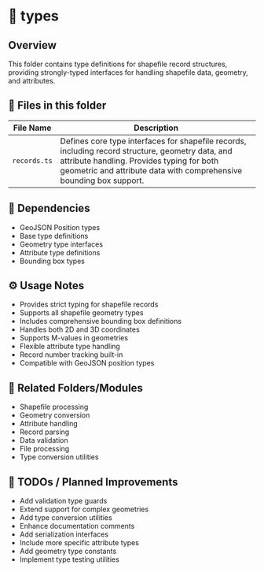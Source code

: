 # 📂 types

## Overview
This folder contains type definitions for shapefile record structures, providing strongly-typed interfaces for handling shapefile data, geometry, and attributes.

## 📄 Files in this folder

| File Name | Description |
|-----------|-------------|
| `records.ts` | Defines core type interfaces for shapefile records, including record structure, geometry data, and attribute handling. Provides typing for both geometric and attribute data with comprehensive bounding box support. |

## 🔗 Dependencies
- GeoJSON Position types
- Base type definitions
- Geometry type interfaces
- Attribute type definitions
- Bounding box types

## ⚙️ Usage Notes
- Provides strict typing for shapefile records
- Supports all shapefile geometry types
- Includes comprehensive bounding box definitions
- Handles both 2D and 3D coordinates
- Supports M-values in geometries
- Flexible attribute type handling
- Record number tracking built-in
- Compatible with GeoJSON position types

## 🔄 Related Folders/Modules
- Shapefile processing
- Geometry conversion
- Attribute handling
- Record parsing
- Data validation
- File processing
- Type conversion utilities

## 🚧 TODOs / Planned Improvements
- Add validation type guards
- Extend support for complex geometries
- Add type conversion utilities
- Enhance documentation comments
- Add serialization interfaces
- Include more specific attribute types
- Add geometry type constants
- Implement type testing utilities